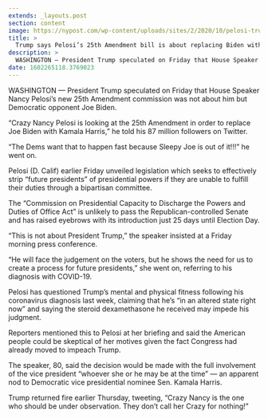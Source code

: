 ```yaml
--- 
extends: _layouts.post 
section: content 
image: https://nypost.com/wp-content/uploads/sites/2/2020/10/pelosi-trump-25-01.jpg?quality=90&strip=all&w=1200 
title: > 
  Trump says Pelosi’s 25th Amendment bill is about replacing Biden with Harris 
description: > 
  WASHINGTON — President Trump speculated on Friday that House Speaker Nancy Pelosi’s new 25th Amendment commission was not about him but Democratic opponent Joe Biden.“Crazy Nancy Pelosi is looking at the 25th Amendment in order to replace Joe Biden with Kamala Harris,” he told his 87 million followers on Twitter.Pelosi (D. Calif) earlier Friday unveiled legislation which seeks to effectively strip “future presidents” of presidential powers if they are unable to fulfill their duties through a bipartisan committee.“This is not about President Trump,” the speaker insisted at a Friday morning press conference.Trump returned fire earlier Thursday, tweeting, “Crazy Nancy is the one who should be under observation. 
date: 1602265118.3769023 
--- 
```

WASHINGTON — President Trump speculated on Friday that House Speaker Nancy Pelosi’s new 25th Amendment commission was not about him but Democratic opponent Joe Biden.

“Crazy Nancy Pelosi is looking at the 25th Amendment in order to replace Joe Biden with Kamala Harris,” he told his 87 million followers on Twitter.

“The Dems want that to happen fast because Sleepy Joe is out of it!!!” he went on.

Pelosi (D. Calif) earlier Friday unveiled legislation which seeks to effectively strip “future presidents” of presidential powers if they are unable to fulfill their duties through a bipartisan committee.

The “Commission on Presidential Capacity to Discharge the Powers and Duties of Office Act” is unlikely to pass the Republican-controlled Senate and has raised eyebrows with its introduction just 25 days until Election Day.

“This is not about President Trump,” the speaker insisted at a Friday morning press conference.

“He will face the judgement on the voters, but he shows the need for us to create a process for future presidents,” she went on, referring to his diagnosis with COVID-19.

Pelosi has questioned Trump’s mental and physical fitness following his coronavirus diagnosis last week, claiming that he’s “in an altered state right now” and saying the steroid dexamethasone he received may impede his judgment.

Reporters mentioned this to Pelosi at her briefing and said the American people could be skeptical of her motives given the fact Congress had already moved to impeach Trump.

The speaker, 80, said the decision would be made with the full involvement of the vice president “whoever she or he may be at the time” — an apparent nod to Democratic vice presidential nominee Sen. Kamala Harris.

Trump returned fire earlier Thursday, tweeting, “Crazy Nancy is the one who should be under observation. They don’t call her Crazy for nothing!”